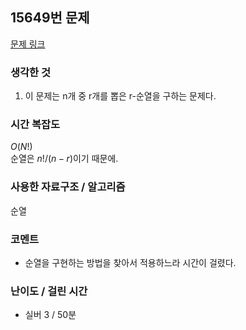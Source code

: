 ## 15649번 문제

[문제 링크](https://www.acmicpc.net/problem/15649)

### 생각한 것

1. 이 문제는 n개 중 r개를 뽑은 r-순열을 구하는 문제다.

### 시간 복잡도

$O(N!)$  
순열은 $n! / (n - r)$이기 때문에.

### 사용한 자료구조 / 알고리즘

순열

### 코멘트

- 순열을 구현하는 방법을 찾아서 적용하느라 시간이 걸렸다.

### 난이도 / 걸린 시간

- 실버 3 / 50분
